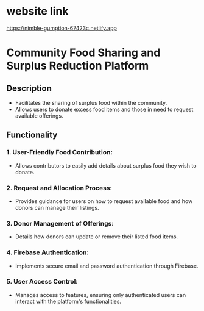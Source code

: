 # website link

https://nimble-gumption-67423c.netlify.app

# Community Food Sharing and Surplus Reduction Platform

## Description

- Facilitates the sharing of surplus food within the community.
- Allows users to donate excess food items and those in need to request available offerings.

## Functionality

### 1. User-Friendly Food Contribution:

- Allows contributors to easily add details about surplus food they wish to donate.

### 2. Request and Allocation Process:

- Provides guidance for users on how to request available food and how donors can manage their listings.

### 3. Donor Management of Offerings:

- Details how donors can update or remove their listed food items.

### 4. Firebase Authentication:

- Implements secure email and password authentication through Firebase.

### 5. User Access Control:

- Manages access to features, ensuring only authenticated users can interact with the platform's functionalities.
